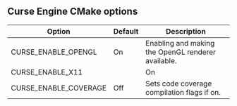 ## Curse Engine CMake options

| Option | Default | Description |
| ------ | ------- | ----------- |
| CURSE_ENABLE_OPENGL | On | Enabling and making the OpenGL renderer available. |
| CURSE_ENABLE_X11 | | On | Enabling X server. Ignored on Windows. |
| CURSE_ENABLE_COVERAGE | Off | Sets code coverage compilation flags if on. |